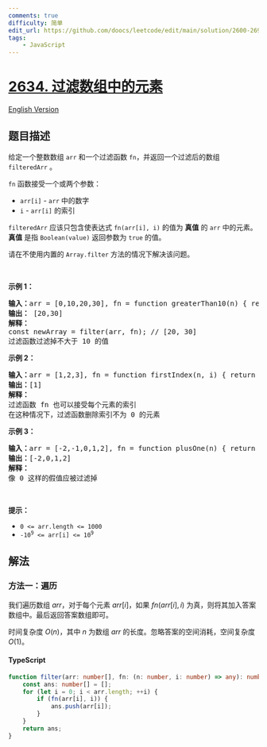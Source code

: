 ```yaml
---
comments: true
difficulty: 简单
edit_url: https://github.com/doocs/leetcode/edit/main/solution/2600-2699/2634.Filter%20Elements%20from%20Array/README.md
tags:
    - JavaScript
---
```


<!-- problem:start -->

# [2634. 过滤数组中的元素](https://leetcode.cn/problems/filter-elements-from-array)

[English Version](/solution/2600-2699/2634.Filter%20Elements%20from%20Array/README_EN.md)

## 题目描述

<!-- description:start -->

<p>给定一个整数数组&nbsp;<code>arr</code> 和一个过滤函数 <code>fn</code>，并返回一个过滤后的数组 <code>filteredArr</code> 。</p>

<p><code>fn</code> 函数接受一个或两个参数：</p>

<ul>
	<li><code>arr[i]</code> - <code>arr</code> 中的数字</li>
	<li><code>i</code> - <code>arr[i]</code> 的索引</li>
</ul>

<p><code>filteredArr</code> 应该只包含使表达式 <code>fn(arr[i], i)</code> 的值为 <strong>真值</strong> 的 <code>arr</code> 中的元素。<strong>真值</strong> 是指 <code>Boolean(value)</code>&nbsp;返回参数为&nbsp;<code>true</code> 的值。</p>

<p>请在不使用内置的 <code>Array.filter</code> 方法的情况下解决该问题。</p>

<p>&nbsp;</p>

<p><strong class="example">示例 1：</strong></p>

<pre>
<strong>输入：</strong>arr = [0,10,20,30], fn = function greaterThan10(n) { return n &gt; 10; }
<b>输出：</b> [20,30]
<b>解释：</b>
const newArray = filter(arr, fn); // [20, 30]
过滤函数过滤掉不大于 10 的值</pre>

<p><strong class="example">示例 2：</strong></p>

<pre>
<b>输入：</b>arr = [1,2,3], fn = function firstIndex(n, i) { return i === 0; }
<b>输出：</b>[1]
<strong>解释：</strong>
过滤函数 fn 也可以接受每个元素的索引
在这种情况下，过滤函数删除索引不为 0 的元素
</pre>

<p><strong class="example">示例 3：</strong></p>

<pre>
<b>输入：</b>arr = [-2,-1,0,1,2], fn = function plusOne(n) { return n + 1 }
<b>输出：</b>[-2,0,1,2]
<strong>解释：</strong>
像 0 这样的假值应被过滤掉
</pre>

<p>&nbsp;</p>

<p><strong>提示：</strong></p>

<ul>
	<li><code>0 &lt;= arr.length &lt;= 1000</code></li>
	<li><code><font face="monospace">-10<sup>9</sup>&nbsp;&lt;= arr[i] &lt;= 10<sup>9</sup></font></code></li>
</ul>

<!-- description:end -->

## 解法

<!-- solution:start -->

### 方法一：遍历

我们遍历数组 $arr$，对于每个元素 $arr[i]$，如果 $fn(arr[i], i)$ 为真，则将其加入答案数组中。最后返回答案数组即可。

时间复杂度 $O(n)$，其中 $n$ 为数组 $arr$ 的长度。忽略答案的空间消耗，空间复杂度 $O(1)$。

<!-- tabs:start -->

#### TypeScript

```ts
function filter(arr: number[], fn: (n: number, i: number) => any): number[] {
    const ans: number[] = [];
    for (let i = 0; i < arr.length; ++i) {
        if (fn(arr[i], i)) {
            ans.push(arr[i]);
        }
    }
    return ans;
}
```

<!-- tabs:end -->

<!-- solution:end -->

<!-- problem:end -->
